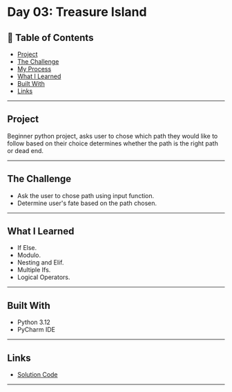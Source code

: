 # Day 03: Treasure Island 

## 📌 Table of Contents
- [Project](#project)
- [The Challenge](#the-challenge)
- [My Process](#my-process)
- [What I Learned](#what-i-learned)
- [Built With](#built-with)
- [Links](#links)

---

## Project
Beginner python project, asks user to chose which path they would like to follow based on their choice determines whether the path is the right path or dead end.

---

## The Challenge
- Ask the user to chose path using input function.
- Determine user's fate based on the path chosen.


---


## What I Learned
- If Else.
- Modulo.
- Nesting and Elif.
- Multiple Ifs.
- Logical Operators.

---

## Built With
- Python 3.12
- PyCharm IDE

---

## Links
- [Solution Code](./main.py)

---
